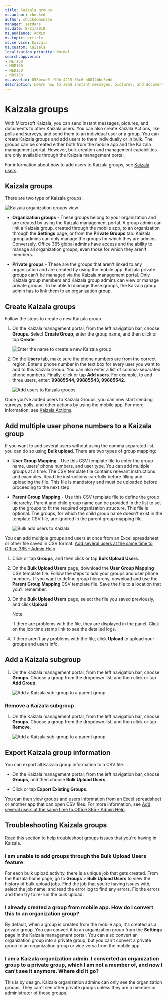 ```yaml
---
title: Kaizala groups
ms.author: chucked
author: chuckedmonson
manager: serdars
ms.date: 8/21/2018
ms.audience: Admin
ms.topic: article
ms.service: Kaizala
ms.custom: Kaizala
localization_priority: Normal
search.appverid:
- MET150
- MOE150
- MED150
- MBS150
ms.assetid: 858bead0-f99b-4215-83c6-b8812bbe3edd
description: Learn how to send instant messages, pictures, and documents to groups of Kaizala users.
---
```


# Kaizala groups

With Microsoft Kaizala, you can send instant messages, pictures, and documents to other Kaizala users. You can also create Kaizala Actions, like polls and surveys, and send them to an individual user or a group. You can create Kaizala groups and add users to them individually or in bulk. The groups can be created either both from the mobile app and the Kaizala management portal. However, bulk creation and management capabilities are only available through the Kaizala management portal.
  
For information about how to add users to Kaizala groups, see [Kaizala users](users.md). 
  
## Kaizala groups

There are two type of Kaizala groups:
  
![Kaizala organization groups view](media/c05e9bd2-05cb-4178-a44a-053e01db36bc.png)
  
- **Organization groups** - These groups belong to your organization and are created by using the Kaizala management portal. A group admin can link a Kaizala group, created through the mobile app, to an organization through the **Settings** page, or from the **Private Groups** tab. Kaizala group admins can only manage the groups for which they are admins. Conversely, Office 365 global admins have access and the ability to manage all organization groups, even those for which they aren't members.
    
- **Private groups** - These are the groups that aren't linked to any organization and are created by using the mobile app. Kaizala private groups can't be managed via the Kaizala management portal. Only Kaizala group members and Kaizala group admins can view or manage private groups. To be able to manage these groups, the Kaizala group admin has to link them to an organization group. 
    
## Create Kaizala groups

Follow the steps to create a new Kaizala group.
  
1. On the Kaizala management portal, from the left navigation bar, choose **Groups**. Select **Create Group**, enter the group name, and then click or tap **Create**. 
    
    ![Enter the name to create a new Kaizala group](media/f913453e-6a66-45bd-a51c-114ebf5be0d7.png)
  
2. On the **Users** tab, make sure the phone numbers are from the correct region. Enter a phone number in the text box for every user you want to add to this Kaizala Group. You can also enter a list of comma-separated phone numbers. Finally, click or tap **Add users**. For example, to add three users, enter: **99885544, 99885543, 99885542**. 
    
    ![Add users to Kaizala groups](media/d71f75ba-24bb-443c-8cfe-f46a4c95d9b3.png)
  
Once you've added users to Kaizala Groups, you can now start sending surveys, polls, and other actions by using the mobile app. For more information, see [Kaizala Actions](actions.md). 
  
## Add multiple user phone numbers to a Kaizala group

If you want to add several users without using the comma separated list, you can do so using **Bulk upload**. There are two types of group mapping: 
  
- **User Group Mapping** - Use this CSV template file to enter the group name, users' phone numbers, and user type. You can add multiple groups at a time. The CSV template file contains relevant instructions and examples. Read the instructions carefully before filling and uploading the file. This file is mandatory and must be uploaded before proceeding to the next step. 
    
- **Parent Group Mapping** - Use this CSV template file to define the group hierarchy. Parent and child group name can be provided in the list to set up the groups to fit the required organization structure. This file is optional. The groups, for which the child group name doesn't exist in the template CSV file, are ignored in the parent group mapping file. 
    
   ![Bulk add users to Kaizala](media/8f4f5b63-ae6e-4aac-959f-a9022612a058.png)
  
You can add multiple groups and users at once from an Excel spreadsheet or other file saved in CSV format. [Add several users at the same time to Office 365 - Admin Help](https://support.office.com/article/1f5767ed-e717-4f24-969c-6ea9d412ca88#__toc316652088)
  
1. Click or tap **Groups**, and then click or tap **Bulk Upload Users**. 
    
2. On the **Bulk Upload Users** page, download the **User Group Mapping** CSV template file. Follow the steps to add your groups and user phone numbers. If you want to define group hierarchy, download and use the **Parent Group Mapping** CSV template file. Save the file to a location that you'll remember. 
    
3. On the **Bulk Upload Users** page, select the file you saved previously, and click **Upload**. 
    
    > [!NOTE]
    > If there are problems with the file, they are displayed in the panel. Click on the job time stamp link to see the detailed logs. 
  
4. If there aren't any problems with the file, click **Upload** to upload your groups and users info. 
    
## Add a Kaizala subgroup

1. On the Kaizala management portal, from the left navigation bar, choose **Groups**. Choose a group from the dropdown list, and then click or tap **Add Group**. 
    
    ![Add a Kaizala  sub-group to a parent group](media/890765a2-9e2e-409f-88fa-0e478dfeb0c6.png)
  
### Remove a Kaizala subgroup

1. On the Kaizala management portal, from the left navigation bar, choose **Groups**. Choose a group from the dropdown list, and then click or tap **Remove**. 
    
    ![Add a Kaizala  sub-group to a parent group](media/890765a2-9e2e-409f-88fa-0e478dfeb0c6.png)
  
## Export Kaizala group information

You can export all Kaizala group information to a CSV file.
  
- On the Kaizala management portal, from the left navigation bar, choose **Groups**, and then choose **Bulk Upload Users**. 
    
- Click or tap **Export Existing Groups**. 
    
You can then view groups and users information from an Excel spreadsheet or another app that can open CSV files. For more information, see [Add several users at the same time to Office 365 - Admin Help](https://support.office.com/article/1f5767ed-e717-4f24-969c-6ea9d412ca88#__toc316652088).
  
## Troubleshooting Kaizala groups

Read this section to help troubleshoot groups issues that you're having in Kaizala.
  
### I am unable to add groups through the Bulk Upload Users feature

For each bulk upload activity, there is a unique job that gets created. From the Kaizala home page, go to **Groups** > **Bulk Upload Users** to view the history of bulk upload jobs. Find the job that you're having issues with, select the job name, and read the error log to find any errors. Fix the errors and then try to re-run the bulk upload. 
  
### I already created a group from mobile app. How do I convert this to an organization group?

By default, when a group is created from the mobile app, it's created as a private group. You can convert it to an organization group from the **Settings** page in the Kaizala management portal. You can also convert an organization group into a private group, but you can't convert a private group to an organization group or vice versa from the mobile app. 
  
### I am a Kaizala organization admin. I converted an organization group to a private group, which I am not a member of, and now I can't see it anymore. Where did it go?

This is by design. Kaizala organization admins can only see the organization groups. They can't see other private groups unless they are a member or administrator of those groups.
  


